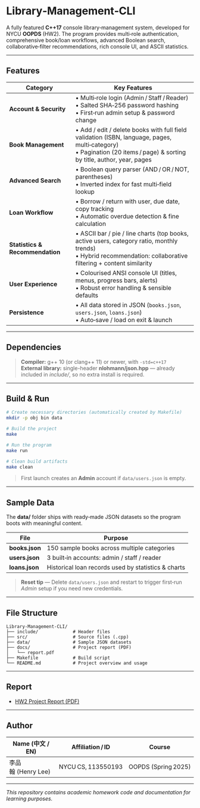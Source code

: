 # Library‑Management‑CLI

A fully featured **C++17** console library‑management system, developed for NYCU **OOPDS** (HW2). The program provides multi‑role authentication, comprehensive book/loan workflows, advanced Boolean search, collaborative‑filter recommendations, rich console UI, and ASCII statistics.

---

## Features

| Category                        | Key Features                                                                                                                                                             |
| ------------------------------- | ------------------------------------------------------------------------------------------------------------------------------------------------------------------------ |
| **Account & Security**          | • Multi‑role login (Admin / Staff / Reader)<br>• Salted SHA‑256 password hashing<br>• First‑run admin setup & password change                                            |
| **Book Management**             | • Add / edit / delete books with full field validation (ISBN, language, pages, multi‑category)<br>• Pagination (20 items / page) & sorting by title, author, year, pages |
| **Advanced Search**             | • Boolean query parser (AND / OR / NOT, parentheses)<br>• Inverted index for fast multi‑field lookup                                                                     |
| **Loan Workflow**               | • Borrow / return with user, due date, copy tracking<br>• Automatic overdue detection & fine calculation                                                                 |
| **Statistics & Recommendation** | • ASCII bar / pie / line charts (top books, active users, category ratio, monthly trends)<br>• Hybrid recommendation: collaborative filtering + content similarity       |
| **User Experience**             | • Colourised ANSI console UI (titles, menus, progress bars, alerts)<br>• Robust error handling & sensible defaults                                                       |
| **Persistence**                 | • All data stored in JSON (`books.json`, `users.json`, `loans.json`)<br>• Auto‑save / load on exit & launch                                                              |

---

## Dependencies

> **Compiler:** g++ 10 (or clang++ 11) or newer, with `-std=c++17`<br>
> **External library:** single-header **nlohmann/json.hpp** — already included in *include/*, so no extra install is required.

---

## Build & Run

```bash
# Create necessary directories (automatically created by Makefile)
mkdir -p obj bin data

# Build the project
make

# Run the program
make run

# Clean build artifacts
make clean
```

> First launch creates an **Admin** account if `data/users.json` is empty.

---

## Sample Data

The **data/** folder ships with ready‑made JSON datasets so the program boots with meaningful content.

| File           | Purpose                                             |
| -------------- | --------------------------------------------------- |
| **books.json** | 150 sample books across multiple categories         |
| **users.json** | 3 built‑in accounts: admin / staff / reader         |
| **loans.json** | Historical loan records used by statistics & charts |

> **Reset tip** — Delete `data/users.json` and restart to trigger first‑run *Admin* setup if you need new credentials.

---

## File Structure

```
Library-Management-CLI/
├── include/             # Header files
├── src/                 # Source files (.cpp)
├── data/                # Sample JSON datasets
├── docs/                # Project report (PDF)
│   └── report.pdf
├── Makefile             # Build script
└── README.md            # Project overview and usage
```

---

## Report

* [HW2 Project Report (PDF)](docs/report.pdf)

---

## Author

| Name (中文 / EN)  | Affiliation / ID   | Course              |
| --------------- | ------------------ | ------------------- |
| 李品翰 (Henry Lee) | NYCU CS, 113550193 | OOPDS (Spring 2025) |

---

*This repository contains academic homework code and documentation for learning purposes.*
